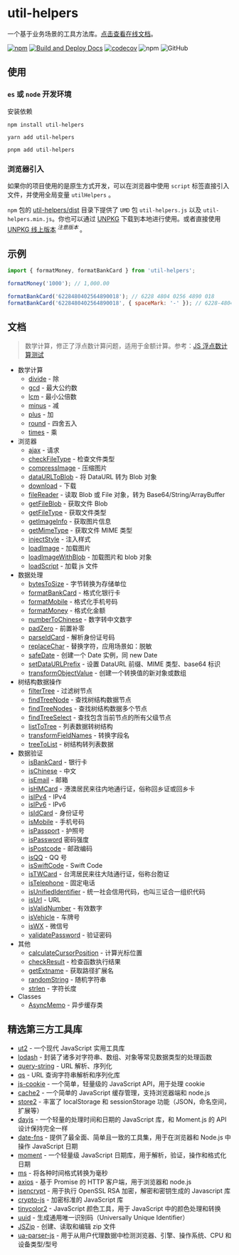 # util-helpers

一个基于业务场景的工具方法库。[点击查看在线文档](https://doly-dev.github.io/util-helpers/index.html)。

[![npm][npm]][npm-url] [![Build and Deploy Docs](https://github.com/doly-dev/util-helpers/actions/workflows/ci.yml/badge.svg)](https://github.com/doly-dev/util-helpers/actions/workflows/ci.yml) [![codecov](https://codecov.io/gh/doly-dev/util-helpers/branch/master/graph/badge.svg?token=nhm6Zrmmyq)](https://codecov.io/gh/doly-dev/util-helpers) ![npm](https://img.shields.io/npm/dt/util-helpers) ![GitHub](https://img.shields.io/github/license/doly-dev/util-helpers.svg)

## 使用

### `es` 或 `node` 开发环境

安装依赖

```shell
npm install util-helpers
```

```shell
yarn add util-helpers
```

```shell
pnpm add util-helpers
```

### 浏览器引入

如果你的项目使用的是原生方式开发，可以在浏览器中使用 `script` 标签直接引入文件，并使用全局变量 `utilHelpers` 。

`npm` 包的 [util-helpers/dist](https://www.npmjs.com/package/util-helpers?activeTab=code) 目录下提供了 `UMD` 包 `util-helpers.js` 以及 `util-helpers.min.js`。你也可以通过 [UNPKG](https://unpkg.com/browse/util-helpers/dist/) 下载到本地进行使用。或者直接使用 [UNPKG 线上版本](https://unpkg.com/util-helpers/dist/util-helpers.min.js)<sup> _注意版本_ </sup>。

## 示例

```javascript
import { formatMoney, formatBankCard } from 'util-helpers';

formatMoney('1000'); // 1,000.00

formatBankCard('6228480402564890018'); // 6228 4804 0256 4890 018
formatBankCard('6228480402564890018', { spaceMark: '-' }); // 6228-4804-0256-4890-018
```

## 文档

> 数学计算，修正了浮点数计算问题，适用于金额计算。参考：[JS 浮点数计算测试](https://2zbuy.csb.app/)

- 数学计算
  - [divide](https://doly-dev.github.io/util-helpers/module-Math.html#.divide) - 除
  - [gcd](https://doly-dev.github.io/util-helpers/module-Math.html#.gcd) - 最大公约数
  - [lcm](https://doly-dev.github.io/util-helpers/module-Math.html#.lcm) - 最小公倍数
  - [minus](https://doly-dev.github.io/util-helpers/module-Math.html#.minus) - 减
  - [plus](https://doly-dev.github.io/util-helpers/module-Math.html#.plus) - 加
  - [round](https://doly-dev.github.io/util-helpers/module-Math.html#.round) - 四舍五入
  - [times](https://doly-dev.github.io/util-helpers/module-Math.html#.times) - 乘
- 浏览器
  - [ajax](https://doly-dev.github.io/util-helpers/module-Browser.html#.ajax) - 请求
  - [checkFileType](https://doly-dev.github.io/util-helpers/module-Browser.html#.checkFileType) - 检查文件类型
  - [compressImage](https://doly-dev.github.io/util-helpers/module-Browser.html#.compressImage) - 压缩图片
  - [dataURLToBlob](https://doly-dev.github.io/util-helpers/module-Browser.html#.dataURLToBlob) - 将 DataURL 转为 Blob 对象
  - [download](https://doly-dev.github.io/util-helpers/module-Browser.html#.download) - 下载
  - [fileReader](https://doly-dev.github.io/util-helpers/module-Browser.html#.fileReader) - 读取 Blob 或 File 对象，转为 Base64/String/ArrayBuffer
  - [getFileBlob](https://doly-dev.github.io/util-helpers/module-Browser.html#.getFileBlob) - 获取文件 Blob
  - [getFileType](https://doly-dev.github.io/util-helpers/module-Browser.html#.getFileType) - 获取文件类型
  - [getImageInfo](https://doly-dev.github.io/util-helpers/module-Browser.html#.getImageInfo) - 获取图片信息
  - [getMimeType](https://doly-dev.github.io/util-helpers/module-Browser.html#.getMimeType) - 获取文件 MIME 类型
  - [injectStyle](https://doly-dev.github.io/util-helpers/module-Browser.html#.injectStyle) - 注入样式
  - [loadImage](https://doly-dev.github.io/util-helpers/module-Browser.html#.loadImage) - 加载图片
  - [loadImageWithBlob](https://doly-dev.github.io/util-helpers/module-Browser.html#.loadImageWithBlob) - 加载图片和 blob 对象
  - [loadScript](https://doly-dev.github.io/util-helpers/module-Browser.html#.loadScript) - 加载 js 文件
- 数据处理
  - [bytesToSize](https://doly-dev.github.io/util-helpers/module-Processor.html#.bytesToSize) - 字节转换为存储单位
  - [formatBankCard](https://doly-dev.github.io/util-helpers/module-Processor.html#.formatBankCard) - 格式化银行卡
  - [formatMobile](https://doly-dev.github.io/util-helpers/module-Processor.html#.formatMobile) - 格式化手机号码
  - [formatMoney](https://doly-dev.github.io/util-helpers/module-Processor.html#.formatMoney) - 格式化金额
  - [numberToChinese](https://doly-dev.github.io/util-helpers/module-Processor.html#.numberToChinese) - 数字转中文数字
  - [padZero](https://doly-dev.github.io/util-helpers/module-Processor.html#.padZero) - 前置补零
  - [parseIdCard](https://doly-dev.github.io/util-helpers/module-Processor.html#.parseIdCard) - 解析身份证号码
  - [replaceChar](https://doly-dev.github.io/util-helpers/module-Processor.html#.replaceChar) - 替换字符，应用场景如：脱敏
  - [safeDate](https://doly-dev.github.io/util-helpers/module-Processor.html#.safeDate) - 创建一个 Date 实例，同 new Date
  - [setDataURLPrefix](https://doly-dev.github.io/util-helpers/module-Processor.html#.setDataURLPrefix) - 设置 DataURL 前缀、MIME 类型、base64 标识
  - [transformObjectValue](https://doly-dev.github.io/util-helpers/module-Processor.html#.transformObjectValue) - 创建一个转换值的新对象或数组
- 树结构数据操作
  - [filterTree](https://doly-dev.github.io/util-helpers/module-Processor.html#.filterTree) - 过滤树节点
  - [findTreeNode](https://doly-dev.github.io/util-helpers/module-Other.html#.findTreeNode) - 查找树结构数据节点
  - [findTreeNodes](https://doly-dev.github.io/util-helpers/module-Other.html#.findTreeNodes) - 查找树结构数据多个节点
  - [findTreeSelect](https://doly-dev.github.io/util-helpers/module-Other.html#.findTreeSelect) - 查找包含当前节点的所有父级节点
  - [listToTree](https://doly-dev.github.io/util-helpers/module-Processor.html#.listToTree) - 列表数据转树结构
  - [transformFieldNames](https://doly-dev.github.io/util-helpers/module-Processor.html#.transformFieldNames) - 转换字段名
  - [treeToList](https://doly-dev.github.io/util-helpers/module-Processor.html#.treeToList) - 树结构转列表数据
- 数据验证
  - [isBankCard](https://doly-dev.github.io/util-helpers/module-Validator.html#.isBankCard) - 银行卡
  - [isChinese](https://doly-dev.github.io/util-helpers/module-Validator.html#.isChinese) - 中文
  - [isEmail](https://doly-dev.github.io/util-helpers/module-Validator.html#.isEmail) - 邮箱
  - [isHMCard](https://doly-dev.github.io/util-helpers/module-Validator.html#.isHMCard) - 港澳居民来往内地通行证，俗称回乡证或回乡卡
  - [isIPv4](https://doly-dev.github.io/util-helpers/module-Validator.html#.isIPv4) - IPv4
  - [isIPv6](https://doly-dev.github.io/util-helpers/module-Validator.html#.isIPv6) - IPv6
  - [isIdCard](https://doly-dev.github.io/util-helpers/module-Validator.html#.isIdCard) - 身份证号
  - [isMobile](https://doly-dev.github.io/util-helpers/module-Validator.html#.isMobile) - 手机号码
  - [isPassport](https://doly-dev.github.io/util-helpers/module-Validator.html#.isPassport) - 护照号
  - [isPassword](https://doly-dev.github.io/util-helpers/module-Validator.html#.isPassword) 密码强度
  - [isPostcode](https://doly-dev.github.io/util-helpers/module-Validator.html#.isPostcode) - 邮政编码
  - [isQQ](https://doly-dev.github.io/util-helpers/module-Validator.html#.isQQ) - QQ 号
  - [isSwiftCode](https://doly-dev.github.io/util-helpers/module-Validator.html#.isSwiftCode) - Swift Code
  - [isTWCard](https://doly-dev.github.io/util-helpers/module-Validator.html#.isTWCard) - 台湾居民来往大陆通行证，俗称台胞证
  - [isTelephone](https://doly-dev.github.io/util-helpers/module-Validator.html#.isTelephone) - 固定电话
  - [isUnifiedIdentifier](https://doly-dev.github.io/util-helpers/module-Validator.html#.isUnifiedIdentifier) - 统一社会信用代码，也叫三证合一组织代码
  - [isUrl](https://doly-dev.github.io/util-helpers/module-Validator.html#.isUrl) - URL
  - [isValidNumber](https://doly-dev.github.io/util-helpers/module-Validator.html#.isValidNumber) - 有效数字
  - [isVehicle](https://doly-dev.github.io/util-helpers/module-Validator.html#.isVehicle) - 车牌号
  - [isWX](https://doly-dev.github.io/util-helpers/module-Validator.html#.isWX) - 微信号
  - [validatePassword](https://doly-dev.github.io/util-helpers/module-Validator.html#.validatePassword) - 验证密码
- 其他
  - [calculateCursorPosition](https://doly-dev.github.io/util-helpers/module-Other.html#.calculateCursorPosition) - 计算光标位置
  - [checkResult](https://doly-dev.github.io/util-helpers/module-Other.html#.checkResult) - 检查函数执行结果
  - [getExtname](https://doly-dev.github.io/util-helpers/module-Processor.html#.getExtname) - 获取路径扩展名
  - [randomString](https://doly-dev.github.io/util-helpers/module-Other.html#.randomString) - 随机字符串
  - [strlen](https://doly-dev.github.io/util-helpers/module-Other.html#.strlen) - 字符长度
- Classes
  - [AsyncMemo](https://doly-dev.github.io/util-helpers/AsyncMemo.html) - 异步缓存类

## 精选第三方工具库

- [ut2] - 一个现代 JavaScript 实用工具库
- [lodash] - 封装了诸多对字符串、数组、对象等常见数据类型的处理函数
- [query-string] - URL 解析、序列化
- [qs] - URL 查询字符串解析和序列化库
- [js-cookie] - 一个简单，轻量级的 JavaScript API，用于处理 cookie
- [cache2] - 一个简单的 JavaScript 缓存管理，支持浏览器端和 node.js
- [store2] - 丰富了 localStorage 和 sessionStorage 功能（JSON，命名空间，扩展等）
- [dayjs] - 一个轻量的处理时间和日期的 JavaScript 库，和 Moment.js 的 API 设计保持完全一样
- [date-fns] - 提供了最全面、简单且一致的工具集，用于在浏览器和 Node.js 中操作 JavaScript 日期
- [moment] - 一个轻量级 JavaScript 日期库，用于解析，验证，操作和格式化日期
- [ms] - 将各种时间格式转换为毫秒
- [axios] - 基于 Promise 的 HTTP 客户端，用于浏览器和 node.js
- [jsencrypt] - 用于执行 OpenSSL RSA 加密，解密和密钥生成的 Javascript 库
- [crypto-js] - 加密标准的 JavaScript 库
- [tinycolor2] - JavaScript 颜色工具，用于 JavaScript 中的颜色处理和转换
- [uuid] - 生成通用唯一识别码（Universally Unique Identifier）
- [JSZip] - 创建、读取和编辑 zip 文件
- [ua-parser-js] - 用于从用户代理数据中检测浏览器、引擎、操作系统、CPU 和设备类型/型号

[ut2]: https://www.npmjs.com/package/ut2
[lodash]: https://www.npmjs.com/package/lodash
[query-string]: https://www.npmjs.com/package/query-string
[qs]: https://www.npmjs.com/package/qs
[js-cookie]: https://www.npmjs.com/package/js-cookie
[cache2]: https://www.npmjs.com/package/cache2
[moment]: https://www.npmjs.com/package/moment
[dayjs]: https://www.npmjs.com/package/dayjs
[date-fns]: https://www.npmjs.com/package/date-fns
[ms]: https://www.npmjs.com/package/ms
[axios]: https://www.npmjs.com/package/axios
[jsencrypt]: https://www.npmjs.com/package/jsencrypt
[crypto-js]: https://www.npmjs.com/package/crypto-js
[tinycolor2]: https://www.npmjs.com/package/tinycolor2
[store2]: https://www.npmjs.com/package/store2
[uuid]: https://www.npmjs.com/package/uuid
[jszip]: https://www.npmjs.com/package/jszip
[npm]: https://img.shields.io/npm/v/util-helpers.svg
[npm-url]: https://npmjs.com/package/util-helpers
[ua-parser-js]: https://www.npmjs.com/package/ua-parser-js

<!--
[data-urls]: https://www.npmjs.com/package/data-urls
[what is commitlint]: https://github.com/conventional-changelog/commitlint#what-is-commitlint
[numeral]: http://numeraljs.com/
[rxjs]: https://www.npmjs.com/package/rxjs
[immutable]: https://www.npmjs.com/package/immutable
[classnames]: https://www.npmjs.com/package/classnames
[ramda]: https://www.npmjs.com/package/ramda
-->
